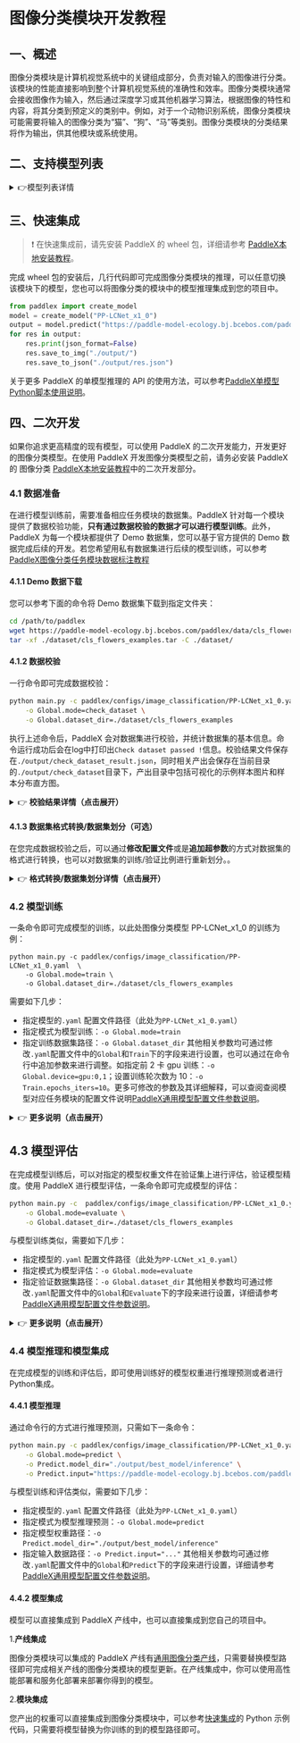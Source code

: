 # 图像分类模块开发教程

## 一、概述
图像分类模块是计算机视觉系统中的关键组成部分，负责对输入的图像进行分类。该模块的性能直接影响到整个计算机视觉系统的准确性和效率。图像分类模块通常会接收图像作为输入，然后通过深度学习或其他机器学习算法，根据图像的特性和内容，将其分类到预定义的类别中。例如，对于一个动物识别系统，图像分类模块可能需要将输入的图像分类为“猫”、“狗”、“马”等类别。图像分类模块的分类结果将作为输出，供其他模块或系统使用。

## 二、支持模型列表
<details>
   <summary> 👉模型列表详情</summary>

<table>
  <tr>
    <th>模型</th>
    <th>Top1 Acc(%)</th>
    <th>GPU推理耗时 (ms)</th>
    <th>CPU推理耗时</th>
    <th>模型存储大小 (M)</th>
    <th>介绍</th>
  </tr>
  <tr>
    <td>CLIP_vit_base_patch16_224</td>
    <td>85.36</td>
    <td>13.1957</td>
    <td>285.493</td>
    <td >306.5 M</td>
    <td rowspan="2">CLIP是一种基于视觉和语言相关联的图像分类模型，采用对比学习和预训练方法，实现无监督或弱监督的图像分类，尤其适用于大规模数据集。模型通过将图像和文本映射到同一表示空间，学习到通用特征，具有良好的泛化能力和解释性。其在较好的训练误差，在很多下游任务都有较好的表现。</td>
  </tr>
  <tr>
    <td>CLIP_vit_large_patch14_224</td>
    <td>88.1</td>
    <td>51.1284</td>
    <td>1131.28</td>
    <td>1.04 G</td>
  </tr>
  <tr>
    <td>ConvNeXt_base_224</td>
    <td>83.84</td>
    <td>12.8473</td>
    <td>1513.87</td>
    <td>313.9 M</td>
    <td rowspan="6">ConvNeXt系列模型是Meta在2022年提出的基于CNN架构的模型。该系列模型是在ResNet的基础上，通过借鉴SwinTransformer的优点设计，包括训练策略和网络结构的优化思路，从而改进的纯CNN架构网络，探索了卷积神经网络的性能上限。ConvNeXt系列模型具备卷积神经网络的诸多优点，包括推理效率高和易于迁移到下游任务等。</td>
  </tr>
  <tr>
    <td>ConvNeXt_base_384</td>
    <td>84.90</td>
    <td>31.7607</td>
    <td>3967.05</td>
    <td>313.9 M</td>
  </tr>
  <tr>
    <td>ConvNeXt_large_224</td>
    <td>84.26</td>
    <td>26.8103</td>
    <td>2463.56</td>
    <td>700.7 M</td>
  </tr>
  <tr>
    <td>ConvNeXt_large_384</td>
    <td>85.27</td>
    <td>66.4058</td>
    <td>6598.92</td>
    <td>700.7 M</td>
  </tr>
  <tr>
    <td>ConvNeXt_small</td>
    <td>83.13</td>
    <td>9.74075</td>
    <td>1127.6</td>
    <td>178.0 M</td>
  </tr>
  <tr>
    <td>ConvNeXt_tiny</td>
    <td>82.03</td>
    <td>5.48923</td>
    <td>672.559</td>
    <td>104.1 M</td>
  </tr>
  <tr>
    <td>FasterNet-L</td>
    <td>83.5</td>
    <td>23.4415</td>
    <td>-</td>
    <td>357.1 M</td>
    <td rowspan="6">FasterNet是一个旨在提高运行速度的神经网络，改进点主要如下：<br>
      1.重新审视了流行的运算符，发现低FLOPS主要来自于运算频繁的内存访问，特别是深度卷积；<br>
      2.提出了部分卷积(PConv)，通过减少冗余计算和内存访问来更高效地提取图像特征；<br>
      3.基于PConv推出了FasterNet系列模型，这是一种新的设计方案，在不影响模型任务性能的情况下，在各种设备上实现了显著更高的运行速度。</td>
  </tr>
  <tr>
    <td>FasterNet-M</td>
    <td>83.0</td>
    <td>21.8936</td>
    <td>-</td>
    <td>204.6 M</td>
  </tr>
  <tr>
    <td>FasterNet-S</td>
    <td>81.3</td>
    <td>13.0409</td>
    <td>-</td>
    <td>119.3 M</td>
  </tr>
  <tr>
    <td>FasterNet-T0</td>
    <td>71.9</td>
    <td>12.2432</td>
    <td>-</td>
    <td>15.1 M</td>
  </tr>
  <tr>
    <td>FasterNet-T1</td>
    <td>75.9</td>
    <td>11.3562</td>
    <td>-</td>
    <td>29.2 M</td>
  </tr>
  <tr>
    <td>FasterNet-T2</td>
    <td>79.1</td>
    <td>10.703</td>
    <td>-</td>
    <td>57.4 M</td>
  </tr>
  <tr>
    <td>MobileNetV1_x0_5</td>
    <td>63.5</td>
    <td>1.86754</td>
    <td>7.48297</td>
    <td>4.8 M</td>
    <td rowspan="4">MobileNetV1是Google于2017年发布的用于移动设备或嵌入式设备中的网络。该网络将传统的卷积操作拆解成深度可分离卷积，即Depthwise卷积和Pointwise卷积的组合。相比传统的卷积网络，该组合可以大大节省参数量和计算量。同时该网络可以用于图像分类等其他视觉任务中。</td>
  </tr>
  <tr>
    <td>MobileNetV1_x0_25</td>
    <td>51.4</td>
    <td>1.83478</td>
    <td>4.83674</td>
    <td>1.8 M</td>
  </tr>
  <tr>
    <td>MobileNetV1_x0_75</td>
    <td>68.8</td>
    <td>2.57903</td>
    <td>10.6343</td>
    <td>9.3 M</td>
  </tr>
  <tr>
    <td>MobileNetV1_x1_0</td>
    <td>71.0</td>
    <td>2.78781</td>
    <td>13.98</td>
    <td>15.2 M</td>
  </tr>
  <tr>
    <td>MobileNetV2_x0_5</td>
    <td>65.0</td>
    <td>4.94234</td>
    <td>11.1629</td>
    <td>7.1 M</td>
    <td rowspan="5">MobileNetV2是Google继MobileNetV1提出的一种轻量级网络。相比MobileNetV1，MobileNetV2提出了Linear bottlenecks与Inverted residual block作为网络基本结构，通过大量地堆叠这些基本模块，构成了MobileNetV2的网络结构。最后，在FLOPs只有MobileNetV1的一半的情况下取得了更高的分类精度。</td>
  </tr>
  <tr>
    <td>MobileNetV2_x0_25</td>
    <td>53.2</td>
    <td>4.50856</td>
    <td>9.40991</td>
    <td>5.5 M</td>
  </tr>
  <tr>
    <td>MobileNetV2_x1_0</td>
    <td>72.2</td>
    <td>6.12159</td>
    <td>16.0442</td>
    <td>12.6 M</td>
  </tr>
  <tr>
    <td>MobileNetV2_x1_5</td>
    <td>74.1</td>
    <td>6.28385</td>
    <td>22.5129</td>
    <td>25.0 M</td>
  </tr>
  <tr>
    <td>MobileNetV2_x2_0</td>
    <td>75.2</td>
    <td>6.12888</td>
    <td>30.8612</td>
    <td>41.2 M</td>
  </tr>
  <tr>
    <td>MobileNetV3_large_x0_5</td>
    <td>69.2</td>
    <td>6.31302</td>
    <td>14.5588</td>
    <td>9.6 M</td>
    <td rowspan="10">MobileNetV3是Google于2019年提出的一种基于NAS的轻量级网络。为了进一步提升效果，将relu和sigmoid激活函数分别替换为hard_swish与hard_sigmoid激活函数，同时引入了一些专门为减少网络计算量的改进策略。</td>
  </tr>
  <tr>
    <td>MobileNetV3_large_x0_35</td>
    <td>64.3</td>
    <td>5.76207</td>
    <td>13.9041</td>
    <td>7.5 M</td>
  </tr>
  <tr>
    <td>MobileNetV3_large_x0_75</td>
    <td>73.1</td>
    <td>8.41737</td>
    <td>16.9506</td>
    <td>14.0 M</td>
  </tr>
  <tr>
    <td>MobileNetV3_large_x1_0</td>
    <td>75.3</td>
    <td>8.64112</td>
    <td>19.1614</td>
    <td>19.5 M</td>
  </tr>
  <tr>
    <td>MobileNetV3_large_x1_25</td>
    <td>76.4</td>
    <td>8.73358</td>
    <td>22.1296</td>
    <td>26.5 M</td>
  </tr>
  <tr>
    <td>MobileNetV3_small_x0_5</td>
    <td>59.2</td>
    <td>5.16721</td>
    <td>11.2688</td>
    <td>6.8 M</td>
  </tr>
  <tr>
    <td>MobileNetV3_small_x0_35</td>
    <td>53.0</td>
    <td>5.22053</td>
    <td>11.0055</td>
    <td>6.0 M</td>
  </tr>
  <tr>
    <td>MobileNetV3_small_x0_75</td>
    <td>66.0</td>
    <td>5.39831</td>
    <td>12.8313</td>
    <td>8.5 M</td>
  </tr>
  <tr>
    <td>MobileNetV3_small_x1_0</td>
    <td>68.2</td>
    <td>6.00993</td>
    <td>12.9598</td>
    <td>10.5 M</td>
  </tr>
  <tr>
    <td>MobileNetV3_small_x1_25</td>
    <td>70.7</td>
    <td>6.9589</td>
    <td>14.3995</td>
    <td>13.0 M</td>
  </tr>
  <tr>
    <td>MobileNetV4_conv_large</td>
    <td>83.4</td>
    <td>12.5485</td>
    <td>51.6453</td>
    <td>125.2 M</td>
    <td rowspan="5">MobileNetV4是专为移动设备设计的高效架构。其核心在于引入了UIB（Universal Inverted Bottleneck）模块，这是一种统一且灵活的结构，融合了IB（Inverted Bottleneck）、ConvNeXt、FFN（Feed Forward Network）以及最新的ExtraDW（Extra Depthwise）模块。与UIB同时推出的还有Mobile MQA，这是种专为移动加速器定制的注意力块，可实现高达39%的显著加速。此外，MobileNetV4引入了一种新的神经架构搜索（Neural Architecture Search, NAS）方案，以提升搜索的有效性。</td>
  </tr>
  <tr>
    <td>MobileNetV4_conv_medium</td>
    <td>79.9</td>
    <td>9.65509</td>
    <td>26.6157</td>
    <td>37.6 M</td>
  </tr>
  <tr>
    <td>MobileNetV4_conv_small</td>
    <td>74.6</td>
    <td>5.24172</td>
    <td>11.0893</td>
    <td>14.7 M</td>
  </tr>
  <tr>
    <td>MobileNetV4_hybrid_large</td>
    <td>83.8</td>
    <td>20.0726</td>
    <td>213.769</td>
    <td>145.1 M</td>
  </tr>
  <tr>
    <td>MobileNetV4_hybrid_medium</td>
    <td>80.5</td>
    <td>19.7543</td>
    <td>62.2624</td>
    <td>42.9 M</td>
  </tr>
  <tr>
    <td>PP-HGNet_base</td>
    <td>85.0</td>
    <td>14.2969</td>
    <td>327.114</td>
    <td>249.4 M</td>
    <td rowspan="3">PP-HGNet（High Performance GPU Net）是百度飞桨视觉团队研发的适用于GPU平台的高性能骨干网络。该网络结合VOVNet的基础出使用了可学习的下采样层（LDS Layer），融合了ResNet_vd、PPHGNet等模型的优点。该模型在GPU平台上与其他SOTA模型在相同的速度下有着更高的精度。在同等速度下，该模型高于ResNet34-0模型3.8个百分点，高于ResNet50-0模型2.4个百分点，在使用相同的SLSD条款下，最终超越了ResNet50-D模型4.7个百分点。与此同时，在相同精度下，其推理速度也远超主流VisionTransformer的推理速度。</td>
  </tr>
  <tr>
    <td>PP-HGNet_small</td>
    <td>81.51</td>
    <td>5.50661</td>
    <td>119.041</td>
    <td>86.5 M</td>
  </tr>
  <tr>
    <td>PP-HGNet_tiny</td>
    <td>79.83</td>
    <td>5.22006</td>
    <td>69.396</td>
    <td>52.4 M</td>
  </tr>
  <tr>
    <td>PP-HGNetV2-B0</td>
    <td>77.77</td>
    <td>6.53694</td>
    <td>23.352</td>
    <td>21.4 M</td>
    <td rowspan="7">PP-HGNetV2（High Performance GPU Network V2）是百度飞桨视觉团队的PP-HGNet的下一代版本，其在PP-HGNet的基础上，做了进一步优化和改进，其在NVIDIA发布的“Accuracy-Latency Balance”做到了极致，精度大幅超越了其他同样推理速度的模型。在每种标签分类，考标场景中，都有较强的表现。</td>
  </tr>
  <tr>
    <td>PP-HGNetV2-B1</td>
    <td>79.18</td>
    <td>6.56034</td>
    <td>27.3099</td>
    <td>22.6 M</td>
  </tr>
  <tr>
    <td>PP-HGNetV2-B2</td>
    <td>81.74</td>
    <td>9.60494</td>
    <td>43.1219</td>
    <td>39.9 M</td>
  </tr>
  <tr>
    <td>PP-HGNetV2-B3</td>
    <td>82.98</td>
    <td>11.0042</td>
    <td>55.1367</td>
    <td>57.9 M</td>
  </tr>
  <tr>
    <td>PP-HGNetV2-B4</td>
    <td>83.57</td>
    <td>9.66407</td>
    <td>54.2462</td>
    <td>70.4 M</td>
  </tr>
  <tr>
    <td>PP-HGNetV2-B5</td>
    <td>84.75</td>
    <td>15.7091</td>
    <td>115.926</td>
    <td>140.8 M</td>
  </tr>
  <tr>
    <td>PP-HGNetV2-B6</td>
    <td>86.30</td>
    <td>21.226</td>
    <td>255.279</td>
    <td>268.4 M</td>
  </tr>
  <tr>
    <td>PP-LCNet_x0_5</td>
    <td>63.14</td>
    <td>3.67722</td>
    <td>6.66857</td>
    <td>6.7 M</td>
    <td rowspan="8">PP-LCNet是百度飞桨视觉团队自研的轻量级骨干网络，它能在不增加推理时间的前提下，进一步提升模型的性能，大幅超越其他轻量级SOTA模型。</td>
  </tr>
  <tr>
    <td>PP-LCNet_x0_25</td>
    <td>51.86</td>
    <td>2.65341</td>
    <td>5.81357</td>
    <td>5.5 M</td>
  </tr>
  <tr>
    <td>PP-LCNet_x0_35</td>
    <td>58.09</td>
    <td>2.7212</td>
    <td>6.28944</td>
    <td>5.9 M</td>
  </tr>
  <tr>
    <td>PP-LCNet_x0_75</td>
    <td>68.18</td>
    <td>3.91032</td>
    <td>8.06953</td>
    <td>8.4 M</td>
  </tr>
  <tr>
    <td>PP-LCNet_x1_0</td>
    <td>71.32</td>
    <td>3.84845</td>
    <td>9.23735</td>
    <td>10.5 M</td>
  </tr>
  <tr>
    <td>PP-LCNet_x1_5</td>
    <td>73.71</td>
    <td>3.97666</td>
    <td>12.3457</td>
    <td>16.0 M</td>
  </tr>
  <tr>
    <td>PP-LCNet_x2_0</td>
    <td>75.18</td>
    <td>4.07556</td>
    <td>16.2752</td>
    <td>23.2 M</td>
  </tr>
     <tr>
    <td>PP-LCNet_x2_5</td>
    <td>76.60</td>
    <td>4.06028</td>
    <td>21.5063</td>
    <td>32.1 M</td>
  </tr>
  <tr>

  <tr>
    <td>PP-LCNetV2_base</td>
    <td>77.05</td>
    <td>5.23428</td>
    <td>19.6005</td>
    <td>23.7 M</td>
    <td rowspan="3">PP-LCNetV2 图像分类模型是百度飞桨视觉团队自研的 PP-LCNet 的下一代版本，其在 PP-LCNet 的基础上，做了进一步优化和改进，主要使用重参数化策略组合了不同大小卷积核的深度卷积，并优化了点卷积、Shortcut等。在不使用额外数据的前提下，PPLCNetV2_base 模型在图像分类 ImageNet 数据集上能够取得超过 77% 的 Top1 Acc，同时在 Intel CPU 平台的推理时间在 4.4 ms 以下</td>
  </tr>
  <tr>
    <td>PP-LCNetV2_large </td>
    <td>78.51</td>
    <td>6.78335</td>
    <td>30.4378</td>
    <td>37.3 M</td>
  </tr>
  <tr>
    <td>PP-LCNetV2_small</td>
    <td>73.97</td>
    <td>3.89762</td>
    <td>13.0273</td>
    <td>14.6 M</td>
  </tr>
<tr>
<tr>
    <td>ResNet18_vd</td>
    <td>72.3</td>
    <td>3.53048</td>
    <td>31.3014</td>
    <td>41.5 M</td>
    <td rowspan="11">ResNet 系列模型是在 2015 年提出的，一举在 ILSVRC2015 比赛中取得冠军，top5 错误率为 3.57%。该网络创新性的提出了残差结构，通过堆叠多个残差结构从而构建了 ResNet 网络。实验表明使用残差块可以有效地提升收敛速度和精度。</td>
  </tr>
  <tr>
    <td>ResNet18 </td>
    <td>71.0</td>
    <td>2.4868</td>
    <td>27.4601</td>
    <td>41.5 M</td>
  </tr>
  <tr>
    <td>ResNet34_vd</td>
    <td>76.0</td>
    <td>5.60675</td>
    <td>56.0653</td>
    <td>77.3 M</td>
  </tr>
    <tr>
    <td>ResNet34</td>
    <td>74.6</td>
    <td>4.16902</td>
    <td>51.925</td>
    <td>77.3 M</td>
  </tr>
  <tr>
    <td>ResNet50_vd</td>
    <td>79.1</td>
    <td>10.1885</td>
    <td>68.446</td>
    <td>90.8 M</td>
  </tr>
    <tr>
    <td>ResNet50</td>
    <td>76.5</td>
    <td>9.62383</td>
    <td>64.8135</td>
    <td>90.8 M</td>
  </tr>
     <tr>
    <td>ResNet101_vd</td>
    <td>80.2</td>
    <td>20.0563</td>
    <td>124.85</td>
    <td>158.4 M</td>
  </tr>
     <tr>
    <td>ResNet101</td>
    <td>77.6</td>
    <td>19.2297</td>
    <td>121.006</td>
    <td>158.4 M</td>
  </tr>
  <tr>
    <td>ResNet152_vd</td>
    <td>80.6</td>
    <td>29.6439</td>
    <td>181.678</td>
    <td>214.3 M</td>
  </tr>
    <tr>
    <td>ResNet152</td>
    <td>78.3</td>
    <td>30.0461</td>
    <td>177.707</td>
    <td>214.2 M</td>
  </tr>
     <tr>
    <td>ResNet200_vd</td>
    <td>80.9</td>
    <td>39.1628</td>
    <td>235.185</td>
    <td>266.0 M</td>
  </tr>
<tr>
  <tr>
    <td>StarNet-S1</td>
    <td>73.6</td>
    <td>9.895</td>
    <td>23.0465</td>
    <td>11.2 M</td>
    <td rowspan="4">StarNet 聚焦于研究网络设计中“星操作”（即元素级乘法）的未开发潜力。揭示星操作能够将输入映射到高维、非线性特征空间的能力，这一过程类似于核技巧，但无需扩大网络规模。因此进一步提出了 StarNet，一个简单而强大的原型网络，该网络在紧凑的网络结构和有限的计算资源下，展现出了卓越的性能和低延迟。</td>
  </tr>
  <tr>
    <td>StarNet-S2 </td>
    <td>74.8</td>
    <td>7.91279</td>
    <td>21.9571</td>
    <td>14.3 M</td>
  </tr>
  <tr>
    <td>StarNet-S3</td>
    <td>77.0</td>
    <td>10.7531</td>
    <td>30.7656</td>
    <td>22.2 M</td>
  </tr>
    <tr>
    <td>StarNet-S4</td>
    <td>79.0</td>
    <td>15.2868</td>
    <td>43.2497</td>
    <td>28.9 M</td>
  </tr>
<tr>
  <tr>
    <td>SwinTransformer_base_patch4_window7_224</td>
    <td>83.37</td>
    <td>16.9848</td>
    <td>383.83</td>
    <td>310.5 M</td>
    <td rowspan="6">SwinTransformer 是一种新的视觉 Transformer 网络，可以用作计算机视觉领域的通用骨干网路。SwinTransformer 由移动窗口（shifted windows）表示的层次 Transformer 结构组成。移动窗口将自注意计算限制在非重叠的局部窗口上，同时允许跨窗口连接，从而提高了网络性能。</td>
  </tr>
  <tr>
    <td>SwinTransformer_base_patch4_window12_384</td>
    <td>84.17</td>
    <td>37.2855</td>
    <td>1178.63</td>
    <td>311.4 M</td>
  </tr>
  <tr>
    <td>SwinTransformer_large_patch4_window7_224</td>
    <td>86.19</td>
    <td>27.5498</td>
    <td>689.729</td>
    <td>694.8 M</td>
  </tr>
    <tr>
    <td>SwinTransformer_large_patch4_window12_384</td>
    <td>87.06</td>
    <td>74.1768</td>
    <td>2105.22</td>
    <td>696.1 M</td>
  </tr>
     <tr>
    <td>SwinTransformer_small_patch4_window7_224</td>
    <td>83.21</td>
    <td>16.3982</td>
    <td>285.56</td>
    <td>175.6 M</td>
  </tr>
       <tr>
    <td>SwinTransformer_tiny_patch4_window7_224</td>
    <td>81.10</td>
    <td>8.54846</td>
    <td>156.306</td>
    <td>100.1 M</td>
  </tr>
<tr>
</table>


**注：以上精度指标为 [ImageNet-1k](https://www.image-net.org/index.php) 验证集 Top1 Acc。所有模型 GPU 推理耗时基于 NVIDIA Tesla T4 机器，精度类型为 FP32， CPU 推理速度基于 Intel(R) Xeon(R) Gold 5117 CPU @ 2.00GHz，线程数为8，精度类型为 FP32。**
</details>

## 三、快速集成
> ❗ 在快速集成前，请先安装 PaddleX 的 wheel 包，详细请参考 [PaddleX本地安装教程](../../../installation/installation.md)。

完成 wheel 包的安装后，几行代码即可完成图像分类模块的推理，可以任意切换该模块下的模型，您也可以将图像分类的模块中的模型推理集成到您的项目中。

```python
from paddlex import create_model
model = create_model("PP-LCNet_x1_0")
output = model.predict("https://paddle-model-ecology.bj.bcebos.com/paddlex/imgs/demo_image/general_image_classification_001.jpg", batch_size=1)
for res in output:
    res.print(json_format=False)
    res.save_to_img("./output/")
    res.save_to_json("./output/res.json")
```
关于更多 PaddleX 的单模型推理的 API 的使用方法，可以参考[PaddleX单模型Python脚本使用说明](../../instructions/model_python_API.md)。

## 四、二次开发
如果你追求更高精度的现有模型，可以使用 PaddleX 的二次开发能力，开发更好的图像分类模型。在使用 PaddleX 开发图像分类模型之前，请务必安装 PaddleX 的 图像分类  [PaddleX本地安装教程](../../../installation/installation.md)中的二次开发部分。

### 4.1 数据准备
在进行模型训练前，需要准备相应任务模块的数据集。PaddleX 针对每一个模块提供了数据校验功能，**只有通过数据校验的数据才可以进行模型训练**。此外，PaddleX 为每一个模块都提供了 Demo 数据集，您可以基于官方提供的 Demo 数据完成后续的开发。若您希望用私有数据集进行后续的模型训练，可以参考[PaddleX图像分类任务模块数据标注教程](../../../data_annotations/cv_modules/image_classification.md)

#### 4.1.1 Demo 数据下载
您可以参考下面的命令将 Demo 数据集下载到指定文件夹：

```bash
cd /path/to/paddlex
wget https://paddle-model-ecology.bj.bcebos.com/paddlex/data/cls_flowers_examples.tar -P ./dataset
tar -xf ./dataset/cls_flowers_examples.tar -C ./dataset/
```
#### 4.1.2 数据校验
一行命令即可完成数据校验：

```bash
python main.py -c paddlex/configs/image_classification/PP-LCNet_x1_0.yaml \
    -o Global.mode=check_dataset \
    -o Global.dataset_dir=./dataset/cls_flowers_examples
```
执行上述命令后，PaddleX 会对数据集进行校验，并统计数据集的基本信息。命令运行成功后会在log中打印出`Check dataset passed !`信息。校验结果文件保存在`./output/check_dataset_result.json`，同时相关产出会保存在当前目录的`./output/check_dataset`目录下，产出目录中包括可视化的示例样本图片和样本分布直方图。

<details>
  <summary>👉 <b>校验结果详情（点击展开）</b></summary>
校验结果文件具体内容为：

```bash
{
  "done_flag": true,
  "check_pass": true,
  "attributes": {
    "label_file": "dataset/label.txt",
    "num_classes": 102,
    "train_samples": 1020,
    "train_sample_paths": [
      "check_dataset/demo_img/image_01904.jpg",
      "check_dataset/demo_img/image_06940.jpg"
    ],
    "val_samples": 1020,
    "val_sample_paths": [
      "check_dataset/demo_img/image_01937.jpg",
      "check_dataset/demo_img/image_06958.jpg"
    ]
  },
  "analysis": {
    "histogram": "check_dataset/histogram.png"
  },
  "dataset_path": "./dataset/cls_flowers_examples",
  "show_type": "image",
  "dataset_type": "ClsDataset"
}
```
上述校验结果中，check_pass 为 True 表示数据集格式符合要求，其他部分指标的说明如下：

* `attributes.num_classes`：该数据集类别数为 102；
* `attributes.train_samples`：该数据集训练集样本数量为 1020；
* `attributes.val_samples`：该数据集验证集样本数量为 1020；
* `attributes.train_sample_paths`：该数据集训练集样本可视化图片相对路径列表；
* `attributes.val_sample_paths`：该数据集验证集样本可视化图片相对路径列表；


另外，数据集校验还对数据集中所有类别的样本数量分布情况进行了分析，并绘制了分布直方图（histogram.png）： 

![](/tmp/images/modules/image_classification/01.png)
</details>

#### 4.1.3 数据集格式转换/数据集划分（可选）
在您完成数据校验之后，可以通过**修改配置文件**或是**追加超参数**的方式对数据集的格式进行转换，也可以对数据集的训练/验证比例进行重新划分。。

<details>
  <summary>👉 <b>格式转换/数据集划分详情（点击展开）</b></summary>

**（1）数据集格式转换**

图像分类暂不支持数据转换。

**（2）数据集划分**

数据集划分的参数可以通过修改配置文件中 `CheckDataset` 下的字段进行设置，配置文件中部分参数的示例说明如下：

* `CheckDataset`:
  * `split`:
    * `enable`: 是否进行重新划分数据集，为 `True` 时进行数据集格式转换，默认为 `False`；
    * `train_percent`: 如果重新划分数据集，则需要设置训练集的百分比，类型为 0-100 之间的任意整数，需要保证和 `val_percent` 值加和为100；


例如，您想重新划分数据集为 训练集占比90%、验证集占比10%，则需将配置文件修改为：

```bash
......
CheckDataset:
  ......
  split:
    enable: True
    train_percent: 90
    val_percent: 10
  ......
```
随后执行命令：

```bash
python main.py -c paddlex/configs/image_classification/PP-LCNet_x1_0.yaml \
    -o Global.mode=check_dataset \
    -o Global.dataset_dir=./dataset/cls_flowers_examples
```
数据划分执行之后，原有标注文件会被在原路径下重命名为 `xxx.bak`。

以上参数同样支持通过追加命令行参数的方式进行设置：

```bash
python main.py -c paddlex/configs/image_classification/PP-LCNet_x1_0.yaml \
    -o Global.mode=check_dataset \
    -o Global.dataset_dir=./dataset/cls_flowers_examples \
    -o CheckDataset.split.enable=True \
    -o CheckDataset.split.train_percent=90 \
    -o CheckDataset.split.val_percent=10
```
</details>

### 4.2 模型训练
一条命令即可完成模型的训练，以此处图像分类模型 PP-LCNet_x1_0 的训练为例：

```
python main.py -c paddlex/configs/image_classification/PP-LCNet_x1_0.yaml  \
    -o Global.mode=train \
    -o Global.dataset_dir=./dataset/cls_flowers_examples
```
需要如下几步：

* 指定模型的`.yaml` 配置文件路径（此处为`PP-LCNet_x1_0.yaml`）
* 指定模式为模型训练：`-o Global.mode=train`
* 指定训练数据集路径：`-o Global.dataset_dir`
其他相关参数均可通过修改`.yaml`配置文件中的`Global`和`Train`下的字段来进行设置，也可以通过在命令行中追加参数来进行调整。如指定前 2 卡 gpu 训练：`-o Global.device=gpu:0,1`；设置训练轮次数为 10：`-o Train.epochs_iters=10`。更多可修改的参数及其详细解释，可以查阅查阅模型对应任务模块的配置文件说明[PaddleX通用模型配置文件参数说明](../../instructions/config_parameters_common.md)。

<details>
  <summary>👉 <b>更多说明（点击展开）</b></summary>

* 模型训练过程中，PaddleX 会自动保存模型权重文件，默认为`output`，如需指定保存路径，可通过配置文件中 `-o Global.output` 字段进行设置。
* PaddleX 对您屏蔽了动态图权重和静态图权重的概念。在模型训练的过程中，会同时产出动态图和静态图的权重，在模型推理时，默认选择静态图权重推理。
* 训练其他模型时，需要的指定相应的配置文件，模型和配置的文件的对应关系，可以查阅[PaddleX模型列表（CPU/GPU）](../../../support_list/models_list.md)。
在完成模型训练后，所有产出保存在指定的输出目录（默认为`./output/`）下，通常有以下产出：

* `train_result.json`：训练结果记录文件，记录了训练任务是否正常完成，以及产出的权重指标、相关文件路径等；
* `train.log`：训练日志文件，记录了训练过程中的模型指标变化、loss 变化等；
* `config.yaml`：训练配置文件，记录了本次训练的超参数的配置；
* `.pdparams`、`.pdema`、`.pdopt.pdstate`、`.pdiparams`、`.pdmodel`：模型权重相关文件，包括网络参数、优化器、EMA、静态图网络参数、静态图网络结构等；
</details>

## **4.3 模型评估**
在完成模型训练后，可以对指定的模型权重文件在验证集上进行评估，验证模型精度。使用 PaddleX 进行模型评估，一条命令即可完成模型的评估：

```bash
python main.py -c  paddlex/configs/image_classification/PP-LCNet_x1_0.yaml  \
    -o Global.mode=evaluate \
    -o Global.dataset_dir=./dataset/cls_flowers_examples
```
与模型训练类似，需要如下几步：

* 指定模型的`.yaml` 配置文件路径（此处为`PP-LCNet_x1_0.yaml`）
* 指定模式为模型评估：`-o Global.mode=evaluate`
* 指定验证数据集路径：`-o Global.dataset_dir`
其他相关参数均可通过修改`.yaml`配置文件中的`Global`和`Evaluate`下的字段来进行设置，详细请参考[PaddleX通用模型配置文件参数说明](../../instructions/config_parameters_common.md)。

<details>
  <summary>👉 <b>更多说明（点击展开）</b></summary>

在模型评估时，需要指定模型权重文件路径，每个配置文件中都内置了默认的权重保存路径，如需要改变，只需要通过追加命令行参数的形式进行设置即可，如`-o Evaluate.weight_path=./output/best_model/best_model.pdparams`。

在完成模型评估后，会产出`evaluate_result.json，其记录了`评估的结果，具体来说，记录了评估任务是否正常完成，以及模型的评估指标，包含 val.top1、val.top5；

</details>

### **4.4 模型推理和模型集成**

在完成模型的训练和评估后，即可使用训练好的模型权重进行推理预测或者进行Python集成。

#### 4.4.1 模型推理
通过命令行的方式进行推理预测，只需如下一条命令：

```bash
python main.py -c paddlex/configs/image_classification/PP-LCNet_x1_0.yaml \
    -o Global.mode=predict \
    -o Predict.model_dir="./output/best_model/inference" \
    -o Predict.input="https://paddle-model-ecology.bj.bcebos.com/paddlex/imgs/demo_image/general_image_classification_001.jpg"
```
与模型训练和评估类似，需要如下几步：

* 指定模型的`.yaml` 配置文件路径（此处为`PP-LCNet_x1_0.yaml`）
* 指定模式为模型推理预测：`-o Global.mode=predict`
* 指定模型权重路径：`-o Predict.model_dir="./output/best_model/inference"`
* 指定输入数据路径：`-o Predict.input="..."`
其他相关参数均可通过修改`.yaml`配置文件中的`Global`和`Predict`下的字段来进行设置，详细请参考[PaddleX通用模型配置文件参数说明](../../instructions/config_parameters_common.md)。

#### 4.4.2 模型集成
模型可以直接集成到 PaddleX 产线中，也可以直接集成到您自己的项目中。

1.**产线集成**

图像分类模块可以集成的 PaddleX 产线有[通用图像分类产线](../../../pipeline_usage/tutorials/cv_pipelines/image_classification.md)，只需要替换模型路径即可完成相关产线的图像分类模块的模型更新。在产线集成中，你可以使用高性能部署和服务化部署来部署你得到的模型。

2.**模块集成**

您产出的权重可以直接集成到图像分类模块中，可以参考[快速集成](#三快速集成)的 Python 示例代码，只需要将模型替换为你训练的到的模型路径即可。